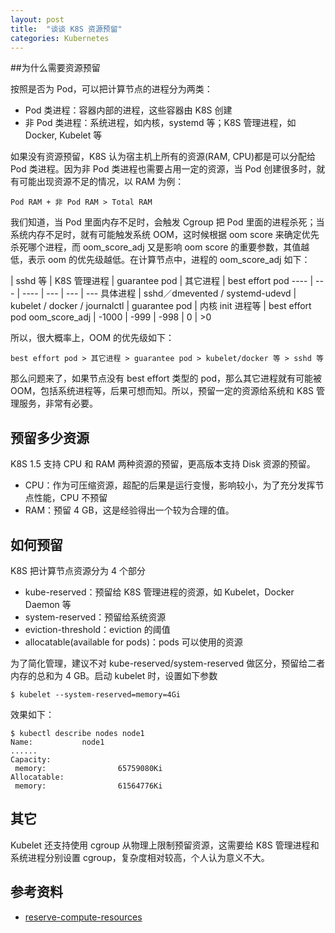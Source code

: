 ```yaml
---
layout: post
title:  "谈谈 K8S 资源预留"
categories: Kubernetes
---
```


##为什么需要资源预留

按照是否为 Pod，可以把计算节点的进程分为两类：

- Pod 类进程：容器内部的进程，这些容器由 K8S 创建
- 非 Pod 类进程：系统进程，如内核，systemd 等；K8S 管理进程，如 Docker, Kubelet 等

如果没有资源预留，K8S 认为宿主机上所有的资源(RAM, CPU)都是可以分配给 Pod 类进程。因为非 Pod 类进程也需要占用一定的资源，当 Pod 创建很多时，就有可能出现资源不足的情况，以 RAM 为例：

```
Pod RAM + 非 Pod RAM > Total RAM
```

我们知道，当 Pod 里面内存不足时，会触发 Cgroup 把 Pod 里面的进程杀死；当系统内存不足时，就有可能触发系统 OOM，这时候根据 oom score 来确定优先杀死哪个进程，而 oom\_score\_adj 又是影响 oom score 的重要参数，其值越低，表示 oom 的优先级越低。在计算节点中，进程的 oom\_score\_adj 如下：

 | sshd 等 | K8S 管理进程 | guarantee pod | 其它进程 | best effort pod
---- | --- | ---- | --- | --- | --- 
具体进程 | sshd／dmevented / systemd-udevd | kubelet / docker / journalctl | guarantee pod | 内核 init 进程等 | best effort pod
oom\_score\_adj |  -1000 | -999 | -998 | 0 | >0



所以，很大概率上，OOM 的优先级如下：

```
best effort pod > 其它进程 > guarantee pod > kubelet/docker 等 > sshd 等
```

那么问题来了，如果节点没有 best effort 类型的 pod，那么其它进程就有可能被 OOM，包括系统进程等，后果可想而知。所以，预留一定的资源给系统和 K8S 管理服务，非常有必要。

## 预留多少资源

K8S 1.5 支持 CPU 和 RAM 两种资源的预留，更高版本支持 Disk 资源的预留。

- CPU：作为可压缩资源，超配的后果是运行变慢，影响较小，为了充分发挥节点性能，CPU 不预留
- RAM：预留 4 GB，这是经验得出一个较为合理的值。

## 如何预留

K8S 把计算节点资源分为 4 个部分

- kube-reserved：预留给 K8S 管理进程的资源，如 Kubelet，Docker Daemon 等
- system-reserved：预留给系统资源
- eviction-threshold：eviction 的阈值
- allocatable(available for pods)：pods 可以使用的资源


为了简化管理，建议不对 kube-reserved/system-reserved 做区分，预留给二者内存的总和为 4 GB。启动 kubelet 时，设置如下参数

```
$ kubelet --system-reserved=memory=4Gi
```

效果如下：

```
$ kubectl describe nodes node1
Name:           node1
......
Capacity:
 memory:                65759080Ki
Allocatable:
 memory:                61564776Ki
```

## 其它

Kubelet 还支持使用 cgroup 从物理上限制预留资源，这需要给 K8S 管理进程和系统进程分别设置 cgroup，复杂度相对较高，个人认为意义不大。

## 参考资料
- [reserve-compute-resources](https://kubernetes.io/docs/tasks/administer-cluster/reserve-compute-resources/)


